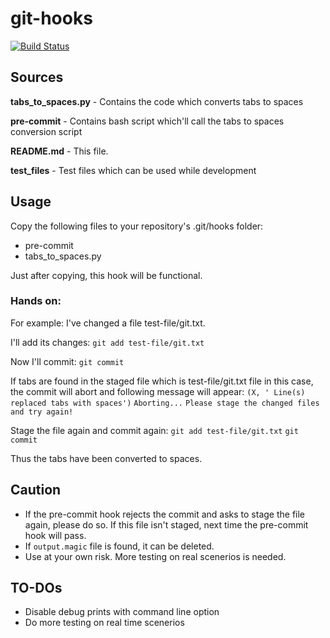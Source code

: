 # git-hooks

[![Build Status](https://travis-ci.com/musamaanjum/git-hooks.svg?branch=master)](https://travis-ci.com/musamaanjum/git-hooks)

## Sources
**tabs_to_spaces.py** - Contains the code which converts tabs to spaces

**pre-commit** - Contains bash script which'll call the tabs to spaces conversion script

**README.md** - This file.

**test_files** - Test files which can be used while development

## Usage
Copy the following files to your repository's .git/hooks folder:
* pre-commit
* tabs_to_spaces.py

Just after copying, this hook will be functional. 

### Hands on:
For example: I've changed a file test-file/git.txt. 

I'll add its changes:
`git add test-file/git.txt`

Now I'll commit:
`git commit`

If tabs are found in the staged file which is test-file/git.txt file in this case, the commit will abort and following message will appear:
`(X, ' Line(s) replaced tabs with spaces')`
`Aborting...`
`Please stage the changed files and try again!`

Stage the file again and commit again:
`git add test-file/git.txt`
`git commit`

Thus the tabs have been converted to spaces.

## Caution
* If the pre-commit hook rejects the commit and asks to stage the file again, please do so. If this file isn't staged, next time the pre-commit hook will pass.
* If `output.magic` file is found, it can be deleted.
* Use at your own risk. More testing on real scenerios is needed.

## TO-DOs
* Disable debug prints with command line option
* Do more testing on real time scenerios

